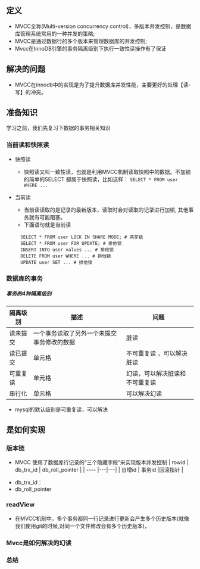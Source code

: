 ## 定义
- MVCC全称(Multi-version concurrency control)，多版本并发控制，是数据库管理系统常用的一种并发的策略;
- MVCC是通过数据行的多个版本来管理数据库的并发控制;
- Mvcc在InnoDB引擎的事务隔离级别下执行一致性读操作有了保证


## 解决的问题
- MVCC在innodb中的实现是为了提升数据库并发性能，主要更好的处理【读-写】的冲突。

## 准备知识
学习之前，我们先复习下数据的事务相关知识
### 当前读和快照读

* 快照读
  * 快照读又叫一致性读，也就是利用MVCC机制读取快照中的数据。不加锁的简单的SELECT 都属于快照读，比如这样：
  ```SELECT * FROM user WHERE ...```
    
* 当前读
  * 当前读读取的是记录的最新版本，读取时会对读取的记录进行加锁, 其他事务就有可能阻塞。
  * 下面语句就是当前读
    
  ```
    SELECT * FROM user LOCK IN SHARE MODE; # 共享锁
    SELECT * FROM user FOR UPDATE; # 排他锁
    INSERT INTO user values ... # 排他锁
    DELETE FROM user WHERE ... # 排他锁
    UPDATE user SET ... # 排他锁
  ```

### 数据库的事务
##### 事务的4种隔离级别

|  隔离级别   | 描述 | 问题 |
|  ----  |--|---|
| 读未提交  | 一个事务读取了另外一个未提交事务修改的数据 |脏读 |
| 读已提交  | 单元格 |不可重复读 ，可以解决脏读|
| 可重复读  | 单元格 |幻读，可以解决脏读和不可重复读 |
| 串行化  | 单元格 |可以解决幻读 |

* mysql的默认级别是可重复读，可以解决

## 是如何实现
### 版本链
* MVCC 使用了数据库行记录的“三个隐藏字段”来实现版本并发控制
  |  rowid   | db_trx_id | db_roll_pointer |
  |  ----  |---|---|
  | 自增id  | 事务id |回滚指针 |
- db_trx_id：
- db_roll_pointer

### readView
* 在MVCC机制中，多个事务都同一行记录进行更新会产生多个历史版本(就像我们使用git的时候,对同一个文件修改会有多个历史版本)，

### Mvcc是如何解决的幻读

### 总结


